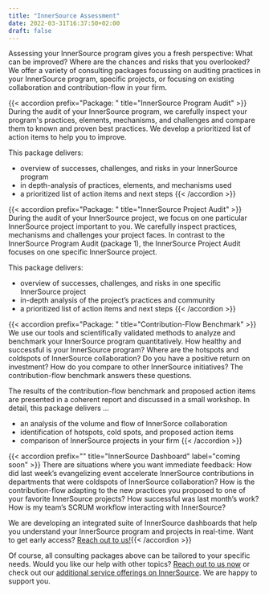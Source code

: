 ```yaml
---
title: "InnerSource Assessment"
date: 2022-03-31T16:37:50+02:00
draft: false
---
```


Assessing your InnerSource program gives you a fresh perspective: What can be improved? Where are the chances and risks that you overlooked? We offer a variety of consulting packages focussing on auditing practices in your InnerSource program, specific projects, or focusing on existing collaboration and contribution-flow in your firm.

{{< accordion prefix="Package: " title="InnerSource Program Audit" >}}
During the audit of your InnerSource program, we carefully inspect your program's practices, elements, mechanisms, and challenges and compare them to known and proven best practices. We develop a prioritized list of action items to help you to improve.

This package delivers: 
- overview of successes, challenges, and risks in your InnerSource program
- in depth-analysis of practices, elements, and mechanisms used
- a prioritized list of action items and next steps
{{< /accordion >}}

{{< accordion prefix="Package: " title="InnerSource Project Audit" >}}
During the audit of your InnerSource project, we focus on one particular InnerSource project important to you. We carefully inspect practices, mechanisms and challenges your project faces. In contrast to the InnerSource Program Audit (package 1), the InnerSource Project Audit focuses on one specific InnerSource project. 

This package delivers: 
- overview of successes, challenges, and risks in one specific InnerSource project
- in-depth analysis of the project’s practices and community
- a prioritized list of action items and next steps
{{< /accordion >}}

{{< accordion prefix="Package: " title="Contribution-Flow Benchmark" >}}
We use our tools and scientifically validated methods to analyze and benchmark your InnerSource program quantitatively. How healthy and successful is your InnerSource program? Where are the hotspots and coldspots of InnerSource collaboration? Do you have a positive return on investment? How do you compare to other InnerSource initiatives? The contribution-flow benchmark answers these questions.

The results of the contribution-flow benchmark and proposed action items are presented in a coherent report and discussed in a small workshop. In detail, this package delivers …
- an analysis of the volume and flow of InnerSorce collaboration
- identification of hotspots, cold spots, and proposed action items
- comparison of InnerSource projects in your firm
{{< /accordion >}}

{{< accordion prefix="" title="InnerSource Dashboard" label="coming soon" >}}
There are situations where you want immediate feedback: How did last week’s evangelizing event accelerate InnerSource contributions in departments that were coldspots of InnerSource collaboration? How is the contribution-flow adapting to the new practices you proposed to one of your favorite InnerSource projects? How successful was last month’s work? How is my team’s SCRUM workflow interacting with InnerSource?

We are developing an integrated suite of InnerSource dashboards that help you understand your InnerSource program and projects in real-time. Want to get early access? [Reach out to us!](mailto:mail@caprarodorner.de){{< /accordion >}}

Of course, all consulting packages above can be tailored to your specific needs. Would you like our help with other topics? [Reach out to us now](mailto:mail@caprarodorner.de) or check out our [additional service offerings on InnerSource](/services). We are happy to support you.
